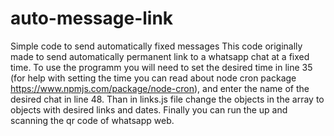# auto-message-link
Simple code to send automatically fixed messages
This code originally made to send automatically permanent link to a whatsapp chat at a fixed time.
To use the programm you will need to set the desired time in line 35 (for help with setting the time you can read about node cron package https://www.npmjs.com/package/node-cron), and enter the name of the desired chat in line 48.
Than in links.js file change the objects in the array to objects with desired links and dates.
Finally you can run the up and scanning the qr code of whatsapp web.

